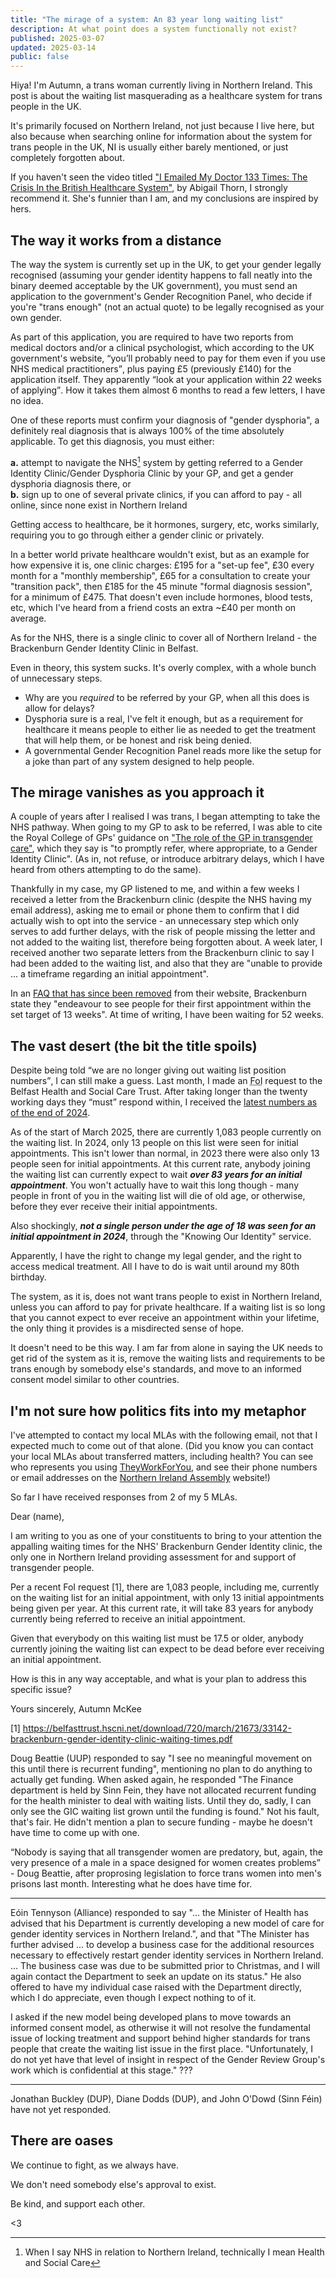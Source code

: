 ```yaml
---
title: "The mirage of a system: An 83 year long waiting list"
description: At what point does a system functionally not exist?
published: 2025-03-07
updated: 2025-03-14
public: false
---
```


Hiya! I'm Autumn, a trans woman currently living in Northern Ireland. This post is about the waiting list masquerading as a healthcare system for trans people in the UK.

It's primarily focused on Northern Ireland, not just because I live here, but also because when searching online for information about the system for trans people in the UK, NI is usually either barely mentioned, or just completely forgotten about.

If you haven't seen the video titled ["I Emailed My Doctor 133 Times: The Crisis In the British Healthcare System"](https://www.youtube.com/watch?v=v1eWIshUzr8), by Abigail Thorn, I strongly recommend it. She's funnier than I am, and my conclusions are inspired by hers.

## The way it works from a distance

The way the system is currently set up in the UK, to get your gender legally recognised (assuming your gender identity happens to fall neatly into the binary deemed acceptable by the UK government), you must send an application to the government's Gender Recognition Panel, who decide if you're "trans enough" (not an actual quote) to be legally recognised as your own gender.

As part of this application, you are required to have two reports from medical doctors and/or a clinical psychologist, which according to the UK government's website, <q cite="https://www.gov.uk/apply-gender-recognition-certificate/what-documents-you-need">you’ll probably need to pay for them even if you use NHS medical practitioners</q>, plus paying £5 (previously £140) for the application itself. They apparently <q cite="https://www.gov.uk/apply-gender-recognition-certificate">look at your application within 22 weeks of applying</q>. How it takes them almost 6 months to read a few letters, I have no idea.

One of these reports must confirm your diagnosis of "gender dysphoria", a definitely real diagnosis that is always 100% of the time absolutely applicable. To get this diagnosis, you must either:

**a.** attempt to navigate the NHS[^1] system by getting referred to a Gender Identity Clinic/Gender Dysphoria Clinic by your GP, and get a gender dysphoria diagnosis there, or  
**b.** sign up to one of several private clinics, if you can afford to pay - all online, since none exist in Northern Ireland

[^1]: When I say NHS in relation to Northern Ireland, technically I mean Health and Social Care

Getting access to healthcare, be it hormones, surgery, etc, works similarly, requiring you to go through either a gender clinic or privately.

In a better world private healthcare wouldn't exist, but as an example for how expensive it is, one clinic charges: £195 for a "set-up fee", £30 every month for a "monthly membership", £65 for a consultation to create your "transition pack", then £185 for the 45 minute "formal diagnosis session", for a minimum of £475. That doesn't even include hormones, blood tests, etc, which I've heard from a friend costs an extra ~£40 per month on average.

As for the NHS, there is a single clinic to cover all of Northern Ireland - the Brackenburn Gender Identity Clinic in Belfast.

Even in theory, this system sucks. It's overly complex, with a whole bunch of unnecessary steps.

- Why are you _required_ to be referred by your GP, when all this does is allow for delays?
- Dysphoria sure is a real, I've felt it enough, but as a requirement for healthcare it means people to either lie as needed to get the treatment that will help them, or be honest and risk being denied.
- A governmental Gender Recognition Panel reads more like the setup for a joke than part of any system designed to help people.

## The mirage vanishes as you approach it

A couple of years after I realised I was trans, I began attempting to take the NHS pathway. When going to my GP to ask to be referred, I was able to cite the Royal College of GPs' guidance on ["The role of the GP in transgender care"](https://www.rcgp.org.uk/representing-you/policy-areas/transgender-care), which they say is "to promptly refer, where appropriate, to a Gender Identity Clinic". (As in, not refuse, or introduce arbitrary delays, which I have heard from others attempting to do the same).

Thankfully in my case, my GP listened to me, and within a few weeks I received a letter from the Brackenburn clinic (despite the NHS having my email address), asking me to email or phone them to confirm that I did actually wish to opt into the service - an unnecessary step which only serves to add further delays, with the risk of people missing the letter and not added to the waiting list, therefore being forgotten about. A week later, I received another two separate letters from the Brackenburn clinic to say I had been added to the waiting list, and also that they are "unable to provide ... a timeframe regarding an initial appointment".

In an [FAQ that has since been removed](https://web.archive.org/web/20191217023650/https://belfasttrust.hscni.net/pdf/BrackenburnClinic-FAQ.pdf) from their website, Brackenburn state they "endeavour to see people for their first appointment within the set target of 13 weeks". At time of writing, I have been waiting for 52 weeks.

## The vast desert (the bit the title spoils)

Despite being told <q cite="https://belfasttrust.hscni.net/service/brackenburn-clinic/">we are no longer giving out waiting list position numbers</q>, I can still make a guess. Last month, I made an <abbr title="Freedom of Information">FoI</abbr> request to the Belfast Health and Social Care Trust. After taking longer than the twenty working days they <q cite="https://www.legislation.gov.uk/ukpga/2000/36/section/10">must</q> respond within, I received the [latest numbers as of the end of 2024](https://belfasttrust.hscni.net/download/720/march/21673/33142-brackenburn-gender-identity-clinic-waiting-times.pdf).

As of the start of March 2025, there are currently 1,083 people currently on the waiting list. In 2024, only 13 people on this list were seen for initial appointments. This isn't lower than normal, in 2023 there were also only 13 people seen for initial appointments. At this current rate, anybody joining the waiting list can currently expect to wait **_over 83 years for an initial appointment_**. You won't actually have to wait this long though - many people in front of you in the waiting list will die of old age, or otherwise, before they ever receive their initial appointments.

Also shockingly, **_not a single person under the age of 18 was seen for an initial appointment in 2024_**, through the "Knowing Our Identity" service.

Apparently, I have the right to change my legal gender, and the right to access medical treatment. All I have to do is wait until around my 80th birthday.

The system, as it is, does not want trans people to exist in Northern Ireland, unless you can afford to pay for private healthcare. If a waiting list is so long that you cannot expect to ever receive an appointment within your lifetime, the only thing it provides is a misdirected sense of hope.

It doesn't need to be this way. I am far from alone in saying the UK needs to get rid of the system as it is, remove the waiting lists and requirements to be trans enough by somebody else's standards, and move to an informed consent model similar to other countries.

## I'm not sure how politics fits into my metaphor

I've attempted to contact my local MLAs with the following email, not that I expected much to come out of that alone. (Did you know you can contact your local MLAs about transferred matters, including health? You can see who represents you using [TheyWorkForYou](https://www.theyworkforyou.com/), and see their phone numbers or email addresses on the [Northern Ireland Assembly](https://aims.niassembly.gov.uk/mlas/emails.aspx) website!)

So far I have received responses from 2 of my 5 MLAs.

<section>

Dear (name),

I am writing to you as one of your constituents to bring to your attention the appalling waiting times for the NHS' Brackenburn Gender Identity clinic, the only one in Northern Ireland providing assessment for and support of transgender people.

Per a recent FoI request [1], there are 1,083 people, including me, currently on the waiting list for an initial appointment, with only 13 initial appointments being given per year. At this current rate, it will take 83 years for anybody currently being referred to receive an initial appointment.

Given that everybody on this waiting list must be 17.5 or older, anybody currently joining the waiting list can expect to be dead before ever receiving an initial appointment.

How is this in any way acceptable, and what is your plan to address this specific issue?

Yours sincerely,
Autumn McKee

[1]
https://belfasttrust.hscni.net/download/720/march/21673/33142-brackenburn-gender-identity-clinic-waiting-times.pdf

</section>

Doug Beattie (UUP) responded to say "I see no meaningful movement on this until there is recurrent funding", mentioning no plan to do anything to actually get funding. When asked again, he responded "The Finance department is held by Sinn Fein, they have not allocated recurrent funding for the health minister to deal with waiting lists. Until they do, sadly, I can only see the GIC waiting list grown until the funding is found." Not his fault, that's fair. He didn't mention a plan to secure funding - maybe he doesn't have time to come up with one.

<q cite="https://www.newsletter.co.uk/news/politics/mlas-reject-uup-motion-on-banning-vulnerable-men-from-womens-prisons-as-alliance-brand-move-insensitive-4953326">Nobody is saying that all transgender women are predatory, but, again, the very presence of a male in a space designed for women creates problems</q> - Doug Beattie, after proprosing legislation to force trans women into men's prisons last month. Interesting what he does have time for.

---

Eóin Tennyson (Alliance) responded to say "... the Minister of Health has advised that his Department is currently developing a new model of care for gender identity services in Northern Ireland.", and that "The Minister has further advised ... to develop a business case for the additional resources necessary to effectively restart gender identity services in Northern Ireland. ... The business case was due to be submitted prior to Christmas, and I will again contact the Department to seek an update on its status." He also offered to have my individual case raised with the Department directly, which I do appreciate, even though I expect nothing to of it.

I asked if the new model being developed plans to move towards an informed consent model, as otherwise it will not resolve the fundamental issue of locking treatment and support behind higher standards for trans people that create the waiting list issue in the first place. "Unfortunately, I do not yet have that level of insight in respect of the Gender Review Group's work which is confidential at this stage." ???

---

Jonathan Buckley (DUP), Diane Dodds (DUP), and John O'Dowd (Sinn Féin) have not yet responded.

## There are oases

We continue to fight, as we always have.

We don't need somebody else's approval to exist.

Be kind, and support each other.

<3
